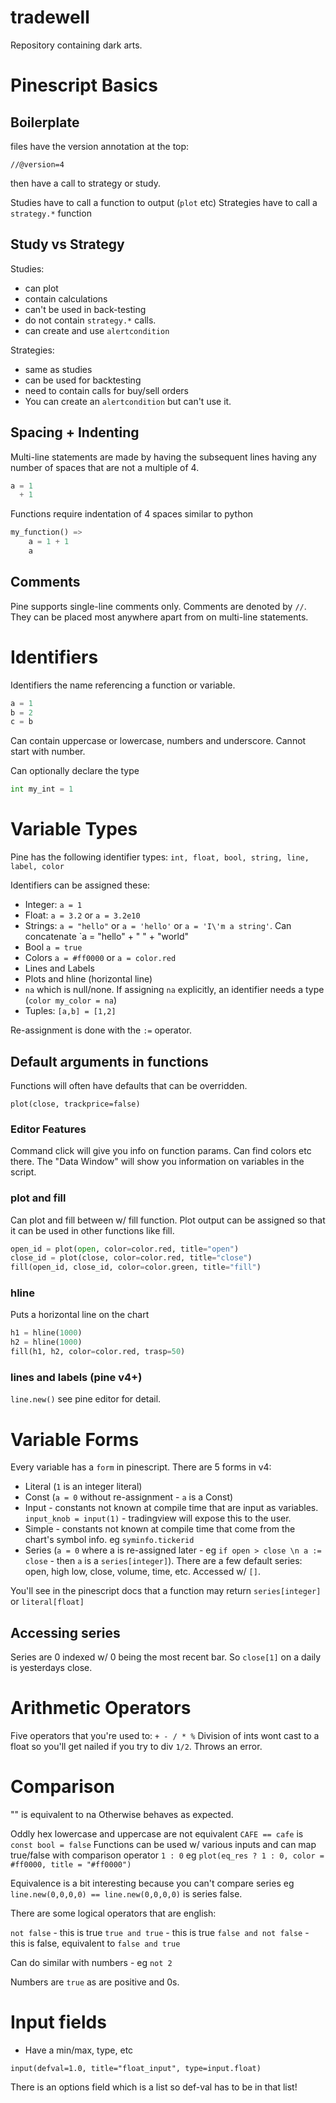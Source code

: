 # tradewell

Repository containing dark arts.

# Pinescript Basics

## Boilerplate
files have the version annotation at the top:

`//@version=4`

then have a call to strategy or study.

Studies have to call a function to output (`plot` etc)
Strategies have to call a `strategy.*` function 

## Study vs Strategy

Studies:
- can plot
- contain calculations
- can't be used in back-testing
- do not contain `strategy.*` calls.
- can create and use `alertcondition`

Strategies:
- same as studies
- can be used for backtesting
- need to contain calls for buy/sell orders
- You can create an `alertcondition` but can't use it.

## Spacing + Indenting

Multi-line statements are made by having the subsequent lines having any number of spaces that are not a multiple of 4.

```python
a = 1
  + 1
```

Functions require indentation of 4 spaces similar to python

```python
my_function() => 
    a = 1 + 1
    a

```

## Comments 
Pine supports single-line comments only.
Comments are denoted by `//`. They can be placed most anywhere apart from on multi-line statements.

# Identifiers
Identifiers the name referencing a function or variable.

```python
a = 1
b = 2
c = b
```

Can contain uppercase or lowercase, numbers and underscore. Cannot start with number. 

Can optionally declare the type

```python
int my_int = 1
```

# Variable Types
Pine has the following identifier types:
`int, float, bool, string, line, label, color`

Identifiers can be assigned these:
- Integer: `a = 1`
- Float: `a = 3.2` or `a = 3.2e10`
- Strings: `a = "hello"` or `a = 'hello'` or `a = 'I\'m a string'`. Can concatenate `a = "hello" + " " + "world"
- Bool `a = true`
- Colors `a = #ff0000` or `a = color.red`
- Lines and Labels
- Plots and hline (horizontal line)
- `na` which is null/none. If assigning `na` explicitly, an identifier needs a type (`color my_color = na`) 
- Tuples: `[a,b] = [1,2]`

Re-assignment is done with the `:=` operator.

## Default arguments in functions
Functions will often have defaults that can be overridden.

`plot(close, trackprice=false)`

### Editor Features
Command click will give you info on function params. Can find colors etc there.
The "Data Window" will show you information on variables in the script.

### plot and fill
Can plot and fill between w/ fill function.
Plot output can be assigned so that it can be used in other functions like fill.

```python
open_id = plot(open, color=color.red, title="open")
close_id = plot(close, color=color.red, title="close")
fill(open_id, close_id, color=color.green, title="fill")
```

### hline
Puts a horizontal line on the chart

```python
h1 = hline(1000)
h2 = hline(1000)
fill(h1, h2, color=color.red, trasp=50)
```

### lines and labels (pine v4+)
`line.new()` see pine editor for detail.

# Variable Forms
Every variable has a `form` in pinescript. There are 5 forms in v4:

- Literal (`1` is an integer literal)
- Const (`a = 0` without re-assignment - `a` is a Const)
- Input - constants not known at compile time that are input as variables. `input_knob = input(1)` - tradingview will expose this to the user.
- Simple - constants not known at compile time that come from the chart's symbol info. eg `syminfo.tickerid`
- Series (`a = 0` where a is re-assigned later - eg `if open > close \n a := close` - then `a` is a `series[integer]`). There are a few default series: open, high low, close, volume, time, etc. Accessed w/ `[]`.

You'll see in the pinescript docs that a function may return `series[integer]` or `literal[float]`

## Accessing series
Series are 0 indexed w/ 0 being the most recent bar. So `close[1]` on a daily is yesterdays close.

# Arithmetic Operators
Five operators that you're used to: `+ - / * %` 
Division of ints wont cast to a float so you'll get nailed if you try to div `1/2`. Throws an error.

# Comparison
"" is equivalent to na
Otherwise behaves as expected.

Oddly hex lowercase and uppercase are not equivalent `CAFE == cafe` is `const bool = false`
Functions can be used w/ various inputs and can map true/false with comparison operator `1 : 0` eg `plot(eq_res ? 1 : 0, color = #ff0000, title = "#ff0000")`

Equivalence is a bit interesting because you can't compare series eg `line.new(0,0,0,0) == line.new(0,0,0,0)` is series false.

There are some logical operators that are english:

`not false` - this is true
`true and true` - this is true
`false and not false` - this is false, equivalent to `false and true`

Can do similar with numbers - eg `not 2`

Numbers are `true` as are positive and 0s.

# Input fields
- Have a min/max, type, etc

`input(defval=1.0, title="float_input", type=input.float)`

There is an options field which is a list so def-val has to be in that list!
